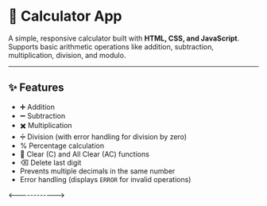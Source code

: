 # 🧮 Calculator App

A simple, responsive calculator built with **HTML, CSS, and JavaScript**.  
Supports basic arithmetic operations like addition, subtraction, multiplication, division, and modulo.  

---

## ✨ Features
- ➕ Addition  
- ➖ Subtraction  
- ✖️ Multiplication  
- ➗ Division (with error handling for division by zero)  
- % Percentage calculation  
- 🧹 Clear (C) and All Clear (AC) functions  
- ⌫ Delete last digit  
- Prevents multiple decimals in the same number  
- Error handling (displays `ERROR` for invalid operations)  

<------------>